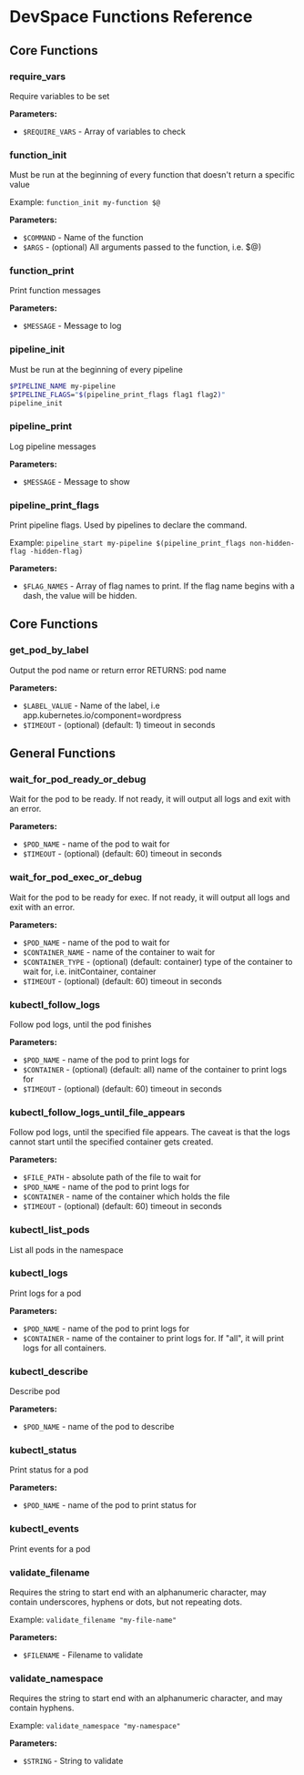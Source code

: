 # DevSpace Functions Reference

## Core Functions

### require_vars
Require variables to be set

**Parameters:**
- `$REQUIRE_VARS` - Array of variables to check

### function_init
Must be run at the beginning of every function that doesn't return a specific value

Example: `function_init my-function $@`

**Parameters:**
- `$COMMAND` - Name of the function
- `$ARGS` - (optional) All arguments passed to the function, i.e. $@)

### function_print
Print function messages

**Parameters:**
- `$MESSAGE` - Message to log

### pipeline_init
Must be run at the beginning of every pipeline
```bash
$PIPELINE_NAME my-pipeline
$PIPELINE_FLAGS="$(pipeline_print_flags flag1 flag2)"
pipeline_init
```

### pipeline_print
Log pipeline messages

**Parameters:**
- `$MESSAGE` - Message to show

### pipeline_print_flags
Print pipeline flags. Used by pipelines to declare the command.

Example: `pipeline_start my-pipeline $(pipeline_print_flags non-hidden-flag -hidden-flag)`

**Parameters:**
- `$FLAG_NAMES` - Array of flag names to print. If the flag name begins with a dash, the value will be hidden.

## Core Functions

### get_pod_by_label
Output the pod name or return error
RETURNS: pod name

**Parameters:**
- `$LABEL_VALUE` - Name of the label, i.e app.kubernetes.io/component=wordpress
- `$TIMEOUT` - (optional) (default: 1) timeout in seconds

## General Functions

### wait_for_pod_ready_or_debug
Wait for the pod to be ready. If not ready, it will output all logs and exit with an error.

**Parameters:**
- `$POD_NAME` - name of the pod to wait for
- `$TIMEOUT` - (optional) (default: 60) timeout in seconds

### wait_for_pod_exec_or_debug
Wait for the pod to be ready for exec. If not ready, it will output all logs and exit with an error.

**Parameters:**
- `$POD_NAME` - name of the pod to wait for
- `$CONTAINER_NAME` - name of the container to wait for
- `$CONTAINER_TYPE` - (optional) (default: container) type of the container to wait for, i.e. initContainer, container
- `$TIMEOUT` - (optional) (default: 60) timeout in seconds

### kubectl_follow_logs
Follow pod logs, until the pod finishes

**Parameters:**
- `$POD_NAME` - name of the pod to print logs for
- `$CONTAINER` - (optional) (default: all) name of the container to print logs for
- `$TIMEOUT` - (optional) (default: 60) timeout in seconds

### kubectl_follow_logs_until_file_appears
Follow pod logs, until the specified file appears. The caveat is that the logs cannot start until the specified
container gets created.

**Parameters:**
- `$FILE_PATH` - absolute path of the file to wait for
- `$POD_NAME` - name of the pod to print logs for
- `$CONTAINER` - name of the container which holds the file
- `$TIMEOUT` - (optional) (default: 60) timeout in seconds

### kubectl_list_pods
List all pods in the namespace

### kubectl_logs
Print logs for a pod

**Parameters:**
- `$POD_NAME` - name of the pod to print logs for
- `$CONTAINER` - name of the container to print logs for. If "all", it will print logs for all containers.

### kubectl_describe
Describe pod

**Parameters:**
- `$POD_NAME` - name of the pod to describe

### kubectl_status
Print status for a pod

**Parameters:**
- `$POD_NAME` - name of the pod to print status for

### kubectl_events
Print events for a pod

### validate_filename
Requires the string to start end with an alphanumeric character, may contain underscores, hyphens or dots, but not
repeating dots.

Example: `validate_filename "my-file-name"`

**Parameters:**
- `$FILENAME` - Filename to validate

### validate_namespace
Requires the string to start end with an alphanumeric character, and may contain hyphens.

Example: `validate_namespace "my-namespace"`

**Parameters:**
- `$STRING` - String to validate